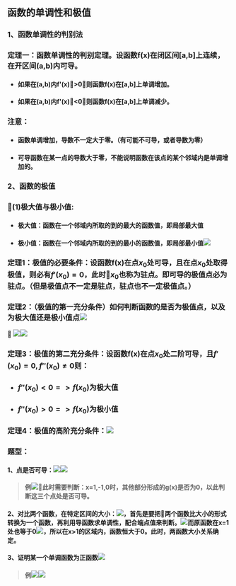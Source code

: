 ## 函数的单调性和极值
### 1、函数单调性的判别法
### 定理一：函数单调性的判别定理。设函数f(x)在闭区间[a,b]上连续，在开区间(a,b)内可导。
- #### 如果在(a,b)内f'(x)>0，则函数f(x)在[a,b]上单调增加。
- #### 如果在(a,b)内f'(x)<0，则函数f(x)在[a,b]上单调减少。
### 注意：
  - #### 函数单调增加，导数不一定大于零。（有可能不可导，或者导数为零）
  - #### 可导函数在某一点的导数大于零，不能说明函数在该点的某个邻域内是单调增加的。

### 2、函数的极值
### (1)极大值与极小值:
  - #### 极大值：函数在一个邻域内所取的到的最大的函数值，即局部最大值
  - #### 极小值：函数在一个邻域内所取的到的最小的函数值，即局部最小值![](assets/markdown-img-paste-20180406205218374.png)
### 定理1：极值的必要条件：设函数f(x)在点$x_0$处可导，且在点$x_0$处取得极值，则必有$f'(x_0)=0$，此时$x_0$也称为驻点。即可导的极值点必为驻点。（但是极值点不一定是驻点，驻点也不一定极值点。）
### 定理2：（极值的第一充分条件）如何判断函数的是否为极值点，以及为极大值还是极小值点![](assets/markdown-img-paste-20180406205844176.png)



 ![](assets/markdown-img-paste-20180406210048638.png)![](assets/markdown-img-paste-20180406210133869.png)

### 定理3：极值的第二充分条件：设函数f(x)在点$x_0$处二阶可导，且$f'(x_0)=0,f''(x_0) \neq 0$则：
- ### $f''(x_0)< 0 =>f(x_0)$为极大值
- ### $f''(x_0)> 0 =>f(x_0)$为极小值

### 定理4：极值的高阶充分条件：![](assets/markdown-img-paste-20180406210514532.png)

### 题型：
#### 1、点是否可导：![](assets/markdown-img-paste-20180407142820434.png)![](assets/markdown-img-paste-2018040714285431.png)
> #### 例![](assets/markdown-img-paste-20180407142938207.png)此时需要判断：x=1,-1,0时，其他部分形成的g(x)是否为0，以此判断这三个点处是否可导。

#### 2、对比两个函数，在特定区间的大小：![](assets/markdown-img-paste-2018040714325313.png)，首先是要把两个函数比大小的形式转换为一个函数，再利用导函数求单调性，配合端点值来判断。![](assets/markdown-img-paste-20180407143411563.png)而原函数在x=1处也等于0![](assets/markdown-img-paste-20180407143703622.png)，所以在x>1的区域内，函数恒大于0。此时，两函数大小关系确定。

#### 3、证明某一个单调函数为正函数![](assets/markdown-img-paste-20180407143856163.png)
> #### 例![](assets/markdown-img-paste-20180407144032615.png)![](assets/markdown-img-paste-20180407144243673.png)
